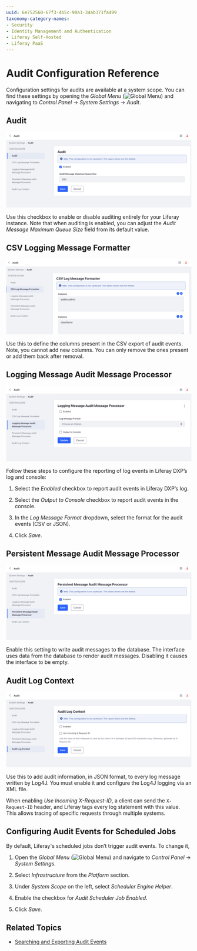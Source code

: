 ```yaml
---
uuid: 6e752560-67f3-4b5c-90a1-34ab371fa499
taxonomy-category-names:
- Security
- Identity Management and Authentication
- Liferay Self-Hosted
- Liferay PaaS
---
```

# Audit Configuration Reference

Configuration settings for audits are available at a system scope. You can find these settings by opening the *Global Menu* (![Global Menu](../../images/icon-applications-menu.png)) and navigating to *Control Panel* &rarr; *System Settings* &rarr; *Audit*. 

## Audit

![Enable or disable audit logging for your instance entirely.](./audit-configuration-reference/images/01.png)

Use this checkbox to enable or disable auditing entirely for your Liferay instance. Note that when auditing is enabled, you can adjust the *Audit Message Maximum Queue Size* field from its default value.

## CSV Logging Message Formatter

![Control the number of columns in the exported CSV file.](./audit-configuration-reference/images/02.png)

Use this to define the columns present in the CSV export of audit events. Note, you cannot add new columns. You can only remove the ones present or add them back after removal. 

## Logging Message Audit Message Processor

![Enable logging of events to Liferay DXP's log and console.](./audit-configuration-reference/images/03.png)

Follow these steps to configure the reporting of log events in Liferay DXP’s log and console:

1. Select the *Enabled* checkbox to report audit events in Liferay DXP’s log.

1. Select the *Output to Console* checkbox to report audit events in the console.

1. In the *Log Message Format* dropdown, select the format for the audit events (CSV or JSON).

1. Click *Save*.

## Persistent Message Audit Message Processor

![Enable this setting to write audit logs to the database.](./audit-configuration-reference/images/04.png)

Enable this setting to write audit messages to the database. The interface uses data from the database to render audit messages. Disabling it causes the interface to be empty. 

## Audit Log Context

![Add additional audit information to Log4J logs.](./audit-configuration-reference/images/05.png)

Use this to add audit information, in JSON format, to every log message written by Log4J. You must enable it and configure the Log4J logging via an XML file. 

When enabling *Use Incoming X-Request-ID*, a client can send the `X-Request-ID` header, and Liferay tags every log statement with this value. This allows tracing of specific requests through multiple systems.

## Configuring Audit Events for Scheduled Jobs

By default, Liferay's scheduled jobs don’t trigger audit events. To change it,

1. Open the *Global Menu* (![Global Menu](../../images/icon-applications-menu.png)) and navigate to *Control Panel* &rarr; *System Settings*.

1. Select *Infrastructure* from the *Platform* section. 

1. Under *System Scope* on the left, select *Scheduler Engine Helper*. 

1. Enable the checkbox for *Audit Scheduler Job Enabled*. 

1. Click *Save*.

## Related Topics

* [Searching and Exporting Audit Events](./searching-and-exporting-audit-events.md)
